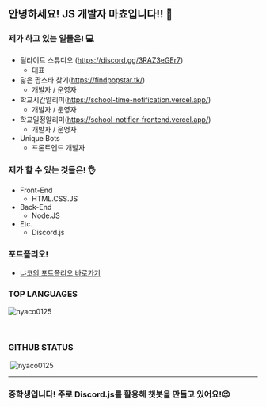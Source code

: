 ## 안녕하세요! JS 개발자 마쵸입니다!! 👋

### 제가 하고 있는 일들은! 💻
  - 딜라이트 스튜디오 (https://discord.gg/3RAZ3eGEr7)
    - 대표
  - 닮은 팝스타 찾기(https://findpopstar.tk/)
    - 개발자 / 운영자
  - 학교시간알리미(https://school-time-notification.vercel.app/)
    - 개발자 / 운영자
  - 학교일정알리미(https://school-notifier-frontend.vercel.app/)
    - 개발자 / 운영자
  - Unique Bots
    - 프론트엔드 개발자
  
### 제가 할 수 있는 것들은! 👌
- Front-End
  - HTML.CSS.JS
- Back-End
  - Node.JS
- Etc.
  - Discord.js

### 포트폴리오!
- [냐코의 포트폴리오 바로가기](https://portfolio.nyaco0125.vercel.app/)

### TOP LANGUAGES
<p><img align="center" src="https://github-readme-stats.vercel.app/api/top-langs?username=nyaco0125&show_icons=true&locale=en&layout=compact" alt="nyaco0125" /></p><br /> 

### GITHUB STATUS
<p>&nbsp;<img align="center" src="https://github-readme-stats.vercel.app/api?username=nyaco0125&show_icons=true&locale=en" alt="nyaco0125" /></p>
<hr/>

### 중학생입니다! 주로 Discord.js를 활용해 챗봇을 만들고 있어요!😉


